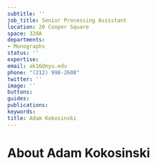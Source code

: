 ```yaml
---
subtitle: ''
job_title: Senior Processing Assistant
location: 20 Cooper Square
space: 320A
departments:
- Monographs
status: ''
expertise: 
email: ak16@nyu.edu
phone: "(212) 998-2608"
twitter: ''
image: ''
buttons: 
guides: 
publications: 
keywords: 
title: Adam Kokosinski
---
```


# About Adam Kokosinski